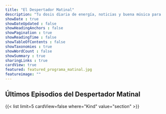 ```yaml
---
title: "El Despertador Matinal"
description: "Tu dosis diaria de energía, noticias y buena música para empezar el día."
showDate : true
showDateUpdated : false
showHeadingAnchors : false
showPagination : true
showReadingTime : false
showTableOfContents : false
showTaxonomies : true
showWordCount : false
showSummary : true
sharingLinks : true
cardView: true
featured: featured_programa_matinal.jpg
featureimage: ""
---
```


## Últimos Episodios del Despertador Matinal

{{< list limit=5 cardView=false where="Kind" value="section" >}}
